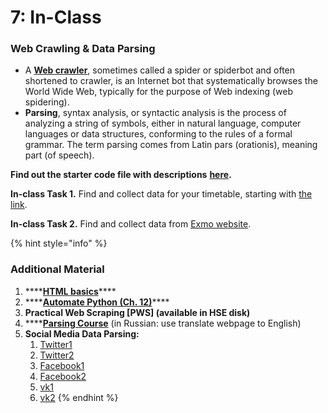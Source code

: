 # 7: In-Class

### Web Crawling & Data Parsing <a id="Web-Crawling-&amp;-Data-Parsing"></a>

* A [**Web crawler**](https://medium.com/@allisonmorgan/short-essay-on-web-crawling-scraping-8abf1b232b65), sometimes called a spider or spiderbot and often shortened to crawler, is an Internet bot that systematically browses the World Wide Web, typically for the purpose of Web indexing \(web spidering\).
* **Parsing**, syntax analysis, or syntactic analysis is the process of analyzing a string of symbols, either in natural language, computer languages or data structures, conforming to the rules of a formal grammar. The term parsing comes from Latin pars \(orationis\), meaning part \(of speech\).

**Find out the starter code file with descriptions** [**here**](https://nbviewer.jupyter.org/github/ternikov/hse/blob/gh-pages/Seminar07.ipynb)**.**

**In-class Task 1.** Find and collect data for your timetable, starting with [the link](https://spb.hse.ru/en/ba/management/timetable).

**In-class Task 2.** Find and collect data from [Exmo website](https://exmo.me/en/trade/BTC_USD).

{% hint style="info" %}
### Additional Material

1. \*\*\*\*[**HTML basics**](https://www.geeksforgeeks.org/html-basics/)\*\*\*\*
2. \*\*\*\*[**Automate Python \(Ch. 12\)**](https://automatetheboringstuff.com/2e/chapter12/)\*\*\*\*
3. **Practical Web Scraping \[PWS\] \(available in HSE disk\)**
4. \*\*\*\*[**Parsing Course**](https://proglib.io/p/parsing-course) \(in Russian: use translate webpage to English\)
5. **Social Media Data Parsing:**
   1. [Twitter1](https://towardsdatascience.com/extracting-twitter-data-pre-processing-and-sentiment-analysis-using-python-3-0-7192bd8b47cf)
   2. [Twitter2](https://www.toptal.com/python/twitter-data-mining-using-python)
   3. [Facebook1](https://medium.com/@DrGabrielA81/python-how-getting-facebook-data-and-insights-using-facebook-sdk-9de14d3c12fb)
   4. [Facebook2](https://www.kdnuggets.com/2017/06/6-interesting-things-facebook-python.html)
   5. [vk1](https://habr.com/ru/post/319178/)
   6. [vk2](https://proglib.io/p/python-vk-api-1/)
{% endhint %}

